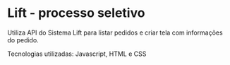 # Lift - processo seletivo

Utiliza API do Sistema Lift para listar pedidos e criar tela com informações do pedido. 

Tecnologias utilizadas: Javascript, HTML e CSS
